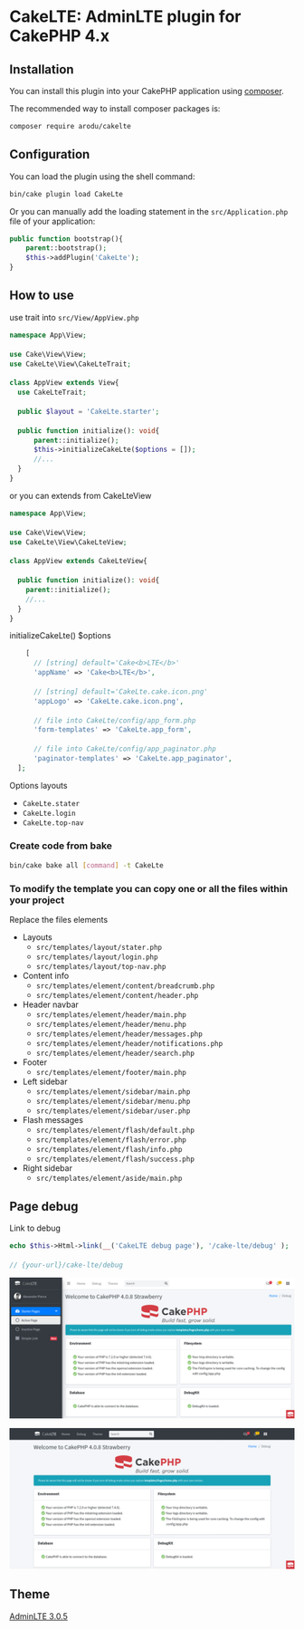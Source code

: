 # CakeLTE: AdminLTE plugin for CakePHP 4.x

## Installation

You can install this plugin into your CakePHP application using [composer](https://getcomposer.org).

The recommended way to install composer packages is:
```bash
composer require arodu/cakelte
```

## Configuration

You can load the plugin using the shell command:

```bash
bin/cake plugin load CakeLte
```

Or you can manually add the loading statement in the `src/Application.php` file of your application:

```php
public function bootstrap(){
    parent::bootstrap();
    $this->addPlugin('CakeLte');
}
```

## How to use

use trait into `src/View/AppView.php`
```php
namespace App\View;

use Cake\View\View;
use CakeLte\View\CakeLteTrait;

class AppView extends View{
  use CakeLteTrait;

  public $layout = 'CakeLte.starter';

  public function initialize(): void{
      parent::initialize();
      $this->initializeCakeLte($options = []);
      //...
  }
}
```

or you can extends from CakeLteView
```php
namespace App\View;

use Cake\View\View;
use CakeLte\View\CakeLteView;

class AppView extends CakeLteView{

  public function initialize(): void{
    parent::initialize();
    //...
  }
}
```

initializeCakeLte() $options
```php
    [
      // [string] default='Cake<b>LTE</b>'
      'appName' => 'Cake<b>LTE</b>',

      // [string] default='CakeLte.cake.icon.png'
      'appLogo' => 'CakeLte.cake.icon.png', 

      // file into CakeLte/config/app_form.php
      'form-templates' => 'CakeLte.app_form',

      // file into CakeLte/config/app_paginator.php
      'paginator-templates' => 'CakeLte.app_paginator',
  ];
```

Options layouts
* `CakeLte.stater`
* `CakeLte.login`
* `CakeLte.top-nav`


### Create code from bake
```bash
bin/cake bake all [command] -t CakeLte
```

### To modify the template you can copy one or all the files within your project

Replace the files elements
* Layouts
  * `src/templates/layout/stater.php`
  * `src/templates/layout/login.php`
  * `src/templates/layout/top-nav.php`
* Content info
  * `src/templates/element/content/breadcrumb.php`
  * `src/templates/element/content/header.php`
* Header navbar
  * `src/templates/element/header/main.php`
  * `src/templates/element/header/menu.php`
  * `src/templates/element/header/messages.php`
  * `src/templates/element/header/notifications.php`
  * `src/templates/element/header/search.php`
* Footer
  * `src/templates/element/footer/main.php`
* Left sidebar
  * `src/templates/element/sidebar/main.php`
  * `src/templates/element/sidebar/menu.php`
  * `src/templates/element/sidebar/user.php`
* Flash messages
  * `src/templates/element/flash/default.php`
  * `src/templates/element/flash/error.php`
  * `src/templates/element/flash/info.php`
  * `src/templates/element/flash/success.php`
* Right sidebar
  * `src/templates/element/aside/main.php`

## Page debug

Link to debug
```php
echo $this->Html->link(__('CakeLTE debug page'), '/cake-lte/debug' );

// {your-url}/cake-lte/debug
```

![Page Debug with starter layout](docs/page-debug_starter.png)

![Page Debug with top-nav layour](docs/page-debug_top-nav.png)


## Theme
[AdminLTE 3.0.5](https://adminlte.io/)


